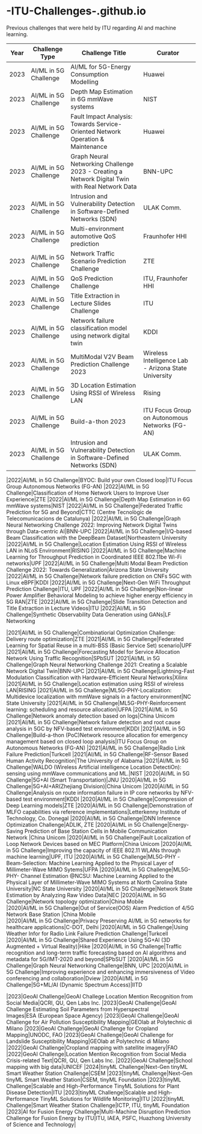 # -ITU-Challenges-.github.io
Previous challenges that were held by ITU regarding AI and machine learning.

|Year|Challenge Type|Challenge Title|Curator|
|---|---|---|---|
|2023|AI/ML in 5G Challenge|AI/ML for 5G-Energy Consumption Modelling|Huawei
|2023|AI/ML in 5G Challenge|Depth Map Estimation in 6G mmWave systems|NIST
|2023|AI/ML in 5G Challenge|Fault Impact Analysis: Towards Service-Oriented Network Operation & Maintenance|Huawei
|2023|AI/ML in 5G Challenge|Graph Neural Networking Challenge 2023 - Creating a Network Digital Twin with Real Network Data|BNN-UPC
|2023|AI/ML in 5G Challenge|Intrusion and Vulnerability Detection in Software-Defined Networks (SDN)|ULAK Comm.
|2023|AI/ML in 5G Challenge|Multi-environment automotive QoS prediction|Fraunhofer HHI
|2023|AI/ML in 5G Challenge|Network Traffic Scenario Prediction Challenge|ZTE
|2023|AI/ML in 5G Challenge|QoS Prediction Challenge|ITU, Fraunhofer HHI
|2023|AI/ML in 5G Challenge|Title Extraction in Lecture Slides Challenge|ITU
|2023|AI/ML in 5G Challenge|Network failure classification model using network digital twin|KDDI
|2023|AI/ML in 5G Challenge|MultiModal V2V Beam Prediction Challenge 2023|Wireless Intelligence Lab - Arizona State University
|2023|AI/ML in 5G Challenge|3D Location Estimation Using RSSI of Wireless LAN|Rising
|2023|AI/ML in 5G Challenge|Build-a-thon 2023|ITU Focus Group on Autonomous Networks (FG-AN)
|2023|AI/ML in 5G Challenge|Intrusion and Vulnerability Detection in Software-Defined Networks (SDN)|ULAK Comm.

|2022|AI/ML in 5G Challenge|BYOC: Build your own Closed loop|ITU Focus Group Autonomous Networks (FG-AN)
|2022|AI/ML in 5G Challenge|Classification of Home Network Users to Improve User Experience|ZTE
|2022|AI/ML in 5G Challenge|Depth Map Estimation in 6G mmWave systems|NIST
|2022|AI/ML in 5G Challenge|Federated Traffic Prediction for 5G and Beyond|CTTC (Centre Tecnològic de Telecomunicacions de Catalunya)
|2022|AI/ML in 5G Challenge|Graph Neural Networking Challenge 2022: Improving Network Digital Twins through Data-centric AI|BNN-UPC
|2022|AI/ML in 5G Challenge|I/Q-based Beam Classification with the DeepBeam Dataset|Northeastern University
|2022|AI/ML in 5G Challenge|Location Estimation Using RSSI of Wireless LAN in NLoS Environment|RISING
|2022|AI/ML in 5G Challenge|Machine Learning for Throughput Prediction in Coordinated IEEE 802.11be Wi-Fi networks|UPF
|2022|AI/ML in 5G Challenge|Multi Modal Beam Prediction Challenge 2022: Towards Generalization|Arizona State University
|2022|AI/ML in 5G Challenge|Network failure prediction on CNFs 5GC with Linux eBPF|KDDI
|2022|AI/ML in 5G Challenge|Next-Gen WiFi Throughput Prediction Challenge|ITU, UPF
|2022|AI/ML in 5G Challenge|Non-linear Power Amplifier Behavioral Modeling to achieve higher energy efficiency in 5G RAN|ZTE
|2022|AI/ML in 5G Challenge|Slide Transition Detection and Title Extraction in Lecture Videos|ITU
|2022|AI/ML in 5G Challenge|Synthetic Observability Data Generation using GANs|LF Networking


|2021|AI/ML in 5G Challenge|Combinatiorial Optimization Challenge: Delivery route optimization|ZTE
|2021|AI/ML in 5G Challenge|Federated Learning for Spatial Reuse in a multi-BSS (Basic Service Set) scenario|UPF
|2021|AI/ML in 5G Challenge|Forecasting Model for Service Allocation Network Using Traffic Recognition|SPbSUT
|2021|AI/ML in 5G Challenge|Graph Neural Networking Challenge 2021: Creating a Scalable Network Digital Twin|BNN-UPC
|2021|AI/ML in 5G Challenge|Lightning-Fast Modulation Classification with Hardware-Efficient Neural Networks|Xilinx
|2021|AI/ML in 5G Challenge|Location estimation using RSSI of wireless LAN|RISING
|2021|AI/ML in 5G Challenge|ML5G-PHY-Localization: Multidevice localization with mmWave signals in a factory environment|NC State University
|2021|AI/ML in 5G Challenge|ML5G-PHY-Reinforcement learning: scheduling and resource allocation|UFPA
|2021|AI/ML in 5G Challenge|Network anomaly detection based on logs|China Unicom
|2021|AI/ML in 5G Challenge|Network failure detection and root cause analysis in 5GC by NFV-based test environment|KDDI
|2021|AI/ML in 5G Challenge|Build-a-thon (PoC)Network resource allocation for emergency management based on closed loop analysis|ITU Focus Group on Autonomous Networks (FG-AN)
|2021|AI/ML in 5G Challenge|Radio Link Failure Prediction|Turkcell
|2021|AI/ML in 5G Challenge|RF-Sensor Based Human Activity Recognition|The University of Alabama
|2021|AI/ML in 5G Challenge|WALDO (Wireless Artificial intelligence Location DetectiOn): sensing using mmWave communications and ML.|NIST
|2020|AI/ML in 5G Challenge|5G+AI (Smart Transportation)|JNU
|2020|AI/ML in 5G Challenge|5G+AI+AR(Zhejiang Division)|China Unicom 
|2020|AI/ML in 5G Challenge|Analysis on route information failure in IP core networks by NFV-based test environment|KDDI
|2020|AI/ML in 5G Challenge|Compression of Deep Learning models|ZTE
|2020|AI/ML in 5G Challenge|Demonstration of MLFO capabilities via reference implementations|Letterkenny Institute of Technology, Co. Donegal 
|2020|AI/ML in 5G Challenge|DNN Inference Optimization Challenge|ADLIK, ZTE
|2020|AI/ML in 5G Challenge|Energy-Saving Prediction of Base Station Cells in Mobile Communication Network |China Unicom 
|2020|AI/ML in 5G Challenge|Fault Localization of Loop Network Devices based on MEC Platform|China Unicom 
|2020|AI/ML in 5G Challenge|Improving the capacity of IEEE 802.11 WLANs through machine learning|UPF, ITU
|2020|AI/ML in 5G Challenge|ML5G-PHY -Beam-Selection: Machine Learning Applied to the Physical Layer of Millimeter-Wave MIMO Sytems|UFPA
|2020|AI/ML in 5G Challenge|ML5G-PHY- Channel Estimation @NCSU: Machine Learning Applied to the Physical Layer of Millimeter-Wave MIMO Systems at North Carolina State University|NC State University
|2020|AI/ML in 5G Challenge|Network State Estimation by Analyzing Raw Video Data|NEC
|2020|AI/ML in 5G Challenge|Network topology optimization|China Mobile       
|2020|AI/ML in 5G Challenge|Out of Service(OOS) Alarm Prediction of 4/5G Network Base Station |China Mobile   
|2020|AI/ML in 5G Challenge|Privacy Preserving AI/ML in 5G networks for healthcare applications|C-DOT, Delhi
|2020|AI/ML in 5G Challenge|Using Weather Infor for Radio Link Failure Prediction Challenge|Turkcell
|2020|AI/ML in 5G Challenge|Shared Experience Using 5G+AI (3D Augmented + Virtual Reality)|Hike
|2020|AI/ML in 5G Challenge|Traffic recognition and long-term traffic forecasting based on AI algorithms and metadata for 5G/IMT-2020 and beyond|SPbSUT
|2020|AI/ML in 5G Challenge|Graph Neural Networking Challenge|BNN, UPC
|2020|AI/ML in 5G Challenge|Improving experience and enhancing immersiveness of Video conferencing and collaboration|Dview
|2020|AI/ML in 5G Challenge|5G+ML/AI (Dynamic Spectrum Access)|IITD

|2023|GeoAI Challenge|GeoAI Challege Location Mention Recognition from Social Media|QCRI, QU, Qen Labs Inc.
|2023|GeoAI Challenge|GeoAI Challenge Estimating Soil Parameters from Hyperspectral Images|ESA (European Space Agency)
|2023|GeoAI Challenge|GeoAI Challenge for Air Pollution Susceptibility Mapping|GEOlab at Polytechnic di Milano
|2023|GeoAI Challenge|GeoAI Challenge for Cropland Mapping|UNODC, FAO
|2023|GeoAI Challenge|GeoAI Challenge for Landslide Susceptibility Mapping|GEOlab at Polytechnic di Milano
|2022|GeoAI Challenge|Cropland mapping with satellite imagery|FAO
|2022|GeoAI Challenge|Location Mention Recognition from Social Media Crisis-related Text|QCRI, QU, Qen Labs Inc.
|2022|GeoAI Challenge|School mapping with big data|UNICEF
|2024|tinyML Challenge|Next-Gen tinyML Smart Weather Station Challenge|CSEM
|2023|tinyML Challenge|Next-Gen tinyML Smart Weather Station|CSEM, tinyML Foundation
|2023|tinyML Challenge|Scalable and High-Performance TinyML Solutions for Plant Disease Detection|ITU
|2023|tinyML Challenge|Scalable and High-Performance TinyML Solutions for Wildlife Monitoring|ITU
|2022|tinyML Challenge|Smart Weather Station Challenge|ICTP, ITU, tinyML Foundation
|2023|AI for Fusion Energy Challenge|Multi-Machine Disruption Prediction Challenge for Fusion Energy by ITU|ITU, IAEA, PSFC, Huazhong University of Science and Technology|
